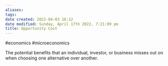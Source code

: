 ```yaml
---
aliases: 
tags: 
date created: 2022-04-03 16:12
date modified: Sunday, April 17th 2022, 7:21:09 pm
title: Opportunity Cost
---
```


#economics #microeconomics

The potential benefits that an individual, investor, or business misses out on when choosing one alternative over another.
